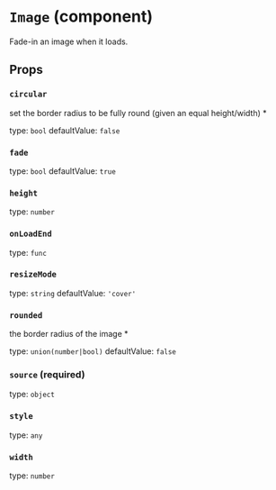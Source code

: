 `Image` (component)
===================

Fade-in an image when it loads.

Props
-----

### `circular`

set the border radius to be fully round (given an equal height/width) *

type: `bool`
defaultValue: `false`


### `fade`

type: `bool`
defaultValue: `true`


### `height`

type: `number`


### `onLoadEnd`

type: `func`


### `resizeMode`

type: `string`
defaultValue: `'cover'`


### `rounded`

the border radius of the image *

type: `union(number|bool)`
defaultValue: `false`


### `source` (required)

type: `object`


### `style`

type: `any`


### `width`

type: `number`

